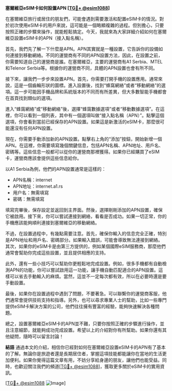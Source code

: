 **塞爾維亞eSIM卡如何設置APN [[TG💪+ @esim1088](https://t.me/s/esim1088)]**

在塞爾維亞旅行或居住的朋友們，可能會遇到需要激活和配置eSIM卡的情況。對於初次使用eSIM卡的用戶來說，這可能是一個略顯複雜的過程。但別擔心，只要按照正確的步驟來操作，就能輕鬆搞定。今天，我就來為大家詳細介紹如何在塞爾維亞設置eSIM卡的APN（接入點名稱）。

首先，我們先了解一下什麼是APN。APN其實就是一種設置，它告訴你的設備如何連接到移動網絡。不同的運營商有不同的APN設置方法，因此，在設置之前，你需要知道自己的運營商是誰。在塞爾維亞，主要的運營商有A1 Serbia、MTEL和Telenor Serbia等。根據你的運營商不同，具體的APN設置也會有所不同。

接下來，讓我們一步步來設置APN。首先，你需要打開手機的設置應用。通常來說，這是一個齒輪形狀的圖標。進入設置後，找到“蜂窩網絡”或者“移動網絡”的選項。這一步可能因手機品牌和系統版本的不同而有所差異，但大多數智能手機都會在首頁找到類似的選項。

進入“蜂窩網絡”或“移動網絡”後，選擇“蜂窩數據選項”或者“移動數據選項”。在這裡，你可以看到一個列表，其中有一個選項叫做“接入點名稱（APN）”。點擊這個選項，你會看到當前已經保存的APN設置。如果這是新激活的eSIM卡，那麼很可能還沒有任何APN設置。

現在，你需要手動添加新的APN設置。點擊右上角的“添加”按鈕，開始新增一個APN。在這裡，你需要填寫幾個關鍵信息，包括APN名稱、APN地址、用戶名、密碼等。這些信息一般都可以從你的運營商那裡獲得。如果你已經購買了eSIM卡，運營商應該會提供這些信息給你。

以A1 Serbia為例，他們的APN設置通常是這樣的：
- APN名稱：internet
- APN地址：internet.a1.rs
- 用户名：無需填寫
- 密碼：無需填寫

填寫完畢後，保存設定並返回到主界面。然後，選擇剛剛添加的APN設置，確保它被啟用。接下來，你可以嘗試連接到網絡，看看是否成功。如果一切正常，你的手機應該能夠順利連接到塞爾維亞的移動網絡。

不過，在設置過程中，有幾點需要注意。首先，確保你輸入的信息完全正確，特別是APN地址和用戶名、密碼部分。如果輸入錯誤，可能會導致無法連接到網絡。其次，如果你的eSIM卡是由第三方提供的，例如某個國際eSIM服務商，那麼他們通常會幫助你完成這些設置，並且提供相應的支持。

此外，還有一些小技巧可以幫助你更輕鬆地完成設置。例如，很多手機都有自動檢測APN的功能，你可以嘗試啟用這一功能，讓手機自動匹配適合的APN設置。這樣可以省去手動輸入的麻煩。當然，這並不一定每次都有效，所以在必要時還是要手動設置。

最後，如果你在設置過程中遇到了問題，不要著急。可以聯繫你的運營商客服，他們通常會提供技術支持和指導。另外，也可以尋求專業人士的幫助，比如一些專門提供eSIM卡解決方案的公司，他們往往擁有豐富的經驗，能夠快速解決各種問題。

總之，設置塞爾維亞eSIM卡的APN並不難，只要你按照正確的步驟進行操作，並且注意細節，就能夠成功完成設置。希望以上的介紹對你有所幫助。如果你還有其他疑問，隨時可以留言討論！

**結語**
通過本文的介紹，相信你已經對如何在塞爾維亞設置eSIM卡的APN有了基本的了解。無論你是旅遊者還是長期居住者，掌握這項技能都能讓你在當地的生活更加便利。如果你覺得這篇文章有用，不妨分享給身邊的朋友，讓他們也能受益。同時，也歡迎關注我們的頻道[[TG💪+ @esim1088](https://t.me/s/esim1088)]，獲取更多關於eSIM卡的實用資訊。

[[TG💪+ @esim1088](https://t.me/s/esim1088) ![Image](https://i.postimg.cc/4NQfJmqS/Snipaste-2025-05-13-00-14-12.png)]